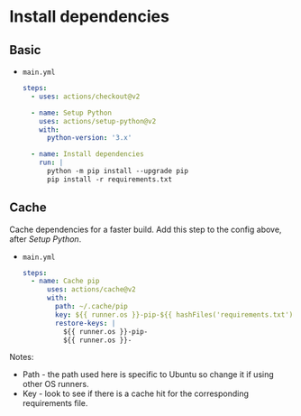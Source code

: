 # Install dependencies

## Basic

- `main.yml`
    ```yaml
    steps:
      - uses: actions/checkout@v2

      - name: Setup Python
        uses: actions/setup-python@v2
        with:
          python-version: '3.x'

      - name: Install dependencies
        run: |
          python -m pip install --upgrade pip
          pip install -r requirements.txt
    ```

## Cache

Cache dependencies for a faster build. Add this step to the config above, after _Setup Python_.

- `main.yml`
    ```yaml
    steps:
      - name: Cache pip
          uses: actions/cache@v2
          with:
            path: ~/.cache/pip
            key: ${{ runner.os }}-pip-${{ hashFiles('requirements.txt') }}
            restore-keys: |
              ${{ runner.os }}-pip-
              ${{ runner.os }}-
    ```

Notes:

- Path - the path used here is specific to Ubuntu so change it if using other OS runners.
- Key - look to see if there is a cache hit for the corresponding requirements file.
